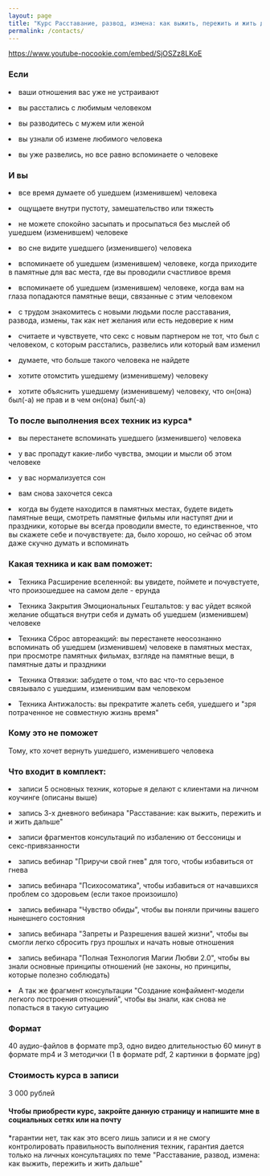 ```yaml
---
layout: page
title: "Курс Расставание, развод, измена: как выжить, пережить и жить дальше"
permalink: /contacts/
---
```


https://www.youtube-nocookie.com/embed/SjOSZz8LKoE

<h3>Если</h3>
<p> <li>ваши отношения вас уже не устраивают</p>
<p> <li>вы расстались с любимым человеком</p>
<p> <li>вы разводитесь с мужем или женой</p>
<p> <li>вы узнали об измене любимого человека</p>
<p> <li>вы уже развелись, но все равно вспоминаете о человеке</p>
<h3>И вы</h3>
<p> <li>все время думаете об ушедшем (изменившем) человека</p>
<p> <li>ощущаете внутри пустоту, замешательство или тяжесть</p>
<p> <li>не можете спокойно засыпать и просыпаться без мыслей об ушедшем (изменившем) человеке</p>
<p> <li>во сне видите ушедшего (изменившего) человека</p>
<p> <li>вспоминаете об ушедшем (изменившем) человеке, когда приходите в памятные для вас места, где вы проводили счастливое время</p>
<p> <li>вспоминаете об ушедшем (изменившем) человеке, когда вам на глаза попадаются памятные вещи, связанные с этим человеком</p>
<p> <li>с трудом знакомитесь с новыми людьми после расставания, развода, измены, так как нет желания или есть недоверие к ним</p>
<p> <li>считаете и чувствуете, что секс с новым партнером не тот, что был с человеком, с которым расстались, развелись или который вам изменил</p>
<p> <li>думаете, что больше такого человека не найдете</p>
<p> <li>хотите отомстить ушедшему (изменившему) человеку</p>
<p> <li>хотите объяснить ушедшему (изменившему) человеку, что он(она) был(-а) не прав и в чем он(она) был(-а)</p>
<h3>То после выполнения всех техник из курса*</h3>
<p> <li>вы перестанете вспоминать ушедшего (изменившего) человека</p>
<p> <li>у вас пропадут какие-либо чувства, эмоции и мысли об этом человеке
<p> <li>у вас нормализуется сон</p>
<p> <li>вам снова захочется секса</p>
<p> <li>когда вы будете находится в памятных местах, будете видеть памятные вещи, смотреть памятные фильмы или наступят дни и праздники, которые вы всегда проводили вместе, то единственное, что вы скажете себе и почувствуете: да, было хорошо, но сейчас об этом даже скучно думать и вспоминать</p>
<h3>Какая техника и как вам поможет:</h3>
<p> <li>Техника Расширение вселенной: вы увидете, поймете и почувстуете, что произошедшее на самом деле - ерунда</p>
<p> <li>Техника Закрытия Эмоциональных Гештальтов: у вас уйдет всякой желание общаться внутри себя и думать об ушедшем (изменившем) человеке</p>
<p> <li>Техника Сброс автореакций: вы перестанете неосознанно вспоминать об ушедшем (изменившем) человеке в памятных местах, при просмотре памятных фильмах, взгляде на памятные вещи, в памятные даты и праздники</p>
<p> <li>Техника Отвязки: забудете о том, что вас что-то серьзеное связывало с ушедшим, изменившим вам человеком</p>
<p> <li>Техника Антижалость: вы прекратите жалеть себя, ушедшего и "зря потраченное не совместную жизнь время"</p>
<h3>Кому это не поможет</h3>
<p>Тому, кто хочет вернуть ушедшего, изменившего человека
<h3>Что входит в комплект:</h3>
<p> <li>записи 5 основных техник, которые я делают с клиентами на личном коучинге (описаны выше)</p>
<p> <li>запись 3-х дневного вебинара "Расставание: как выжить, пережить и и жить дальше"</p>
<p> <li>записи фрагментов консультаций по избалению от бессоницы и секс-привязанности</p>
<p> <li>запись вебинар "Приручи свой гнев" для того, чтобы избавиться от гнева</p>
<p> <li>запись вебинара "Психосоматика", чтобы избавиться от начавшихся проблем со здоровьем (если такое произоишло)</p>
<p> <li>запись вебинара "Чувство обиды", чтобы вы поняли причины вашего нынешнего состояния</p>
<p> <li>запись вебинара "Запреты и Разрешения вашей жизни", чтобы вы смогли легко сбросить груз прошлых и начать новые отношения</p>
<p> <li>запись вебинара "Полная Технология Магии Любви 2.0", чтобы вы знали основные принципы отношений (не законы, но принципы, которые полезно соблюдать)</p>
<p> <li>А так же фрагмент консультации "Создание конфаймент-модели легкого построения отношений", чтобы вы знали, как снова не попасться в такую ситуацию</p>
<h3>Формат</h3> <p>40 аудио-файлов в формате mp3, одно видео длительностью 60 минут в формате mp4 и 3 методички (1 в формате pdf, 2 картинки в формате jpg)</p>
<h3>Стоимость курса в записи</h3> <p>3 000 рублей</p>
<p><h4>Чтобы приобрести курс, закройте данную страницу и напишите мне в социальных сетях или на почту</h4></p>
<p>*гарантии нет, так как это всего лишь записи и я не смогу контролировать правильность выполнения техник,
гарантия дается только на личных консультациях по теме "Расставание, развод, измена: как выжить, пережить и жить дальше"</p>
